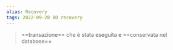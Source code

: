 ```yaml
---
alias: Recovery
tags: 2022-09-28 BD recovery
---
```


> ==transazione== che è stata eseguita e ==conservata nel database==